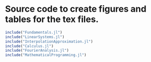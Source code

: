 # Source code to create figures and tables for the tex files.

```julia
include("Fundamentals.jl")
include("LinearSystems.jl")
include("InterpolationApproximation.jl")
include("Calculus.jl")
include("FourierAnalysis.jl")
include("MathematicalProgramming.jl")
```
